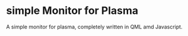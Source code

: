 simple Monitor for Plasma
=========================

A simple monitor for plasma, completely written in QML amd Javascript. 

